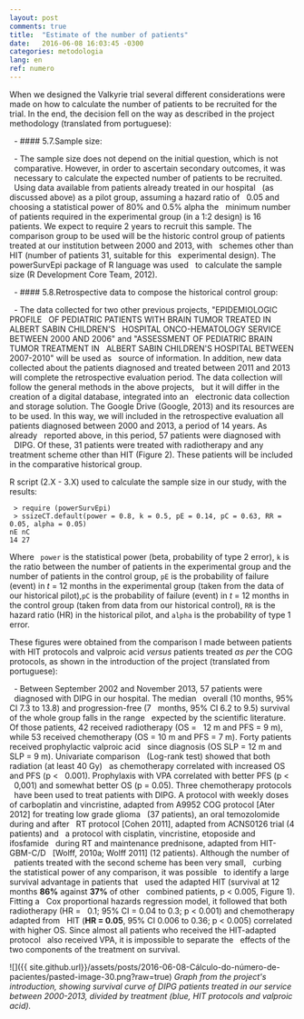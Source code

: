 ```yaml
---
layout: post
comments: true
title:  "Estimate of the number of patients"
date:   2016-06-08 16:03:45 -0300
categories: metodologia
lang: en
ref: numero
---
```


When we designed the Valkyrie trial several different considerations were made on how to calculate the number of patients to be recruited for the trial. In the end, the decision fell on the way as described in the project methodology (translated from portuguese):

  - #### 5.7.Sample size:

  - The sample size does not depend on the initial question, which is not
  comparative. However, in order to ascertain secondary outcomes, it was
  necessary to calculate the expected number of patients to be recruited.
  Using data available from patients already treated in our hospital
  (as discussed above) as a pilot group, assuming a hazard ratio of
  0.05 and choosing a statistical power of 80% and 0.5% alpha the
  minimum number of patients required in the experimental group (in a 1:2 design)
  is 16 patients. We expect to require 2 years to recruit this sample. The
  comparison group to be used will be the historic control group
  of patients treated at our institution between 2000 and 2013, with
  schemes other than HIT (number of patients 31, suitable for this
  experimental design). The powerSurvEpi package of R language was used
  to calculate the sample size (R Development Core Team, 2012).

  - #### 5.8.Retrospective data to compose the historical control group:

  - The data collected for two other previous projects, "EPIDEMIOLOGIC PROFILE
  OF PEDIATRIC PATIENTS WITH BRAIN TUMOR TREATED IN ALBERT SABIN CHILDREN'S
  HOSPITAL ONCO-HEMATOLOGY SERVICE BETWEEN 2000 AND 2006" and "ASSESSMENT OF PEDIATRIC BRAIN TUMOR TREATMENT IN
  ALBERT SABIN CHILDREN'S HOSPITAL BETWEEN 2007-2010" will be used as
  source of information. In addition, new data collected about the patients diagnosed
  and treated between 2011 and 2013 will complete the retrospective evaluation period.
  The data collection will follow the general methods in the above projects,
  but it will differ in the creation of a digital database, integrated into an
  electronic data collection and storage solution. The Google Drive (Google, 2013)
  and its resources are to be used. In this way, we will included in the retrospective
  evaluation all patients diagnosed between 2000 and 2013, a period of 14 years. As already
  reported above, in this period, 57 patients were diagnosed with
  DIPG. Of these, 31 patients were treated with radiotherapy and any treatment scheme
  other than HIT (Figure 2). These patients will be included in the comparative
  historical group.

R script (2.X - 3.X) used to calculate the sample size in our study, with the results:

```
 > require (powerSurvEpi)
 > ssizeCT.default(power = 0.8, k = 0.5, pE = 0.14, pC = 0.63, RR = 0.05, alpha = 0.05)
nE nC
14 27
```

Where ``` power``` is the statistical power (beta, probability of type 2 error), ```k``` is the ratio between the number of patients in the experimental group and the number of patients in the control group, ```pE``` is the probability of failure (event) in *t* = 12 months in the experimental group (taken from the data of our historical pilot),```pC``` is the probability of failure (event) in  *t* = 12 months in the control group (taken from data from our historical control), ```RR``` is the hazard ratio (HR) in the historical pilot, and ```alpha```  is the probability of type 1 error.

These figures were obtained from the comparison I made between patients with HIT protocols and valproic acid *versus* patients treated *as     per* the COG protocols, as shown in the introduction of the project (translated from portuguese):

  - Between September 2002 and November 2013, 57 patients were
  diagnosed with DIPG in our hospital. The median
  overall (10 months, 95% CI 7.3 to 13.8) and progression-free (7
  months, 95% CI 6.2 to 9.5) survival of the whole group falls in the range
  expected by the scientific literature. Of those patients, 42 received radiotherapy (OS =
  12 m and PFS = 9 m), while 53 received chemotherapy (OS = 10 m and PFS = 7 m).
  Forty patients received prophylactic valproic acid
  since diagnosis (OS SLP = 12 m and SLP = 9 m). Univariate comparison
  (Log-rank test) showed that both radiation (at least 40 Gy)
  as chemotherapy correlated with increased OS and PFS (p <
  0.001). Prophylaxis with VPA correlated with better PFS (p <
  0,001) and somewhat better OS (p = 0.05). Three chemotherapy protocols
  have been used to treat patients with DIPG. A protocol with weekly doses of
  carboplatin and vincristine, adapted from A9952 COG protocol [Ater 2012] for treating low grade glioma
  (37 patients), an oral temozolomide during and after
  RT protocol [Cohen 2011], adapted from ACNS0126 trial (4 patients) and
  a protocol with cisplatin, vincristine, etoposide and ifosfamide
  during RT and maintenance prednisone, adapted from HIT-GBM-C/D
  [Wolff, 2010a; Wolff 2011] (12 patients). Although the number of
  patients treated with the second scheme has been very small,
  curbing the statistical power of any comparison, it was possible
  to identify a large survival advantage in patients that
  used the adapted HIT (survival at 12 months **86%** against **37%** of other
  combined patients, p < 0.005, Figure 1). Fitting a
  Cox proportional hazards regression model, it followed that both radiotherapy (HR =
  0.1; 95% CI = 0.04 to 0.3; p < 0.001) and chemotherapy adapted from
  HIT (**HR = 0.05**, 95% CI 0.006 to 0.36; p < 0.005) correlated with higher OS.
  Since almost all patients who received the HIT-adapted protocol
  also received VPA, it is impossible to separate the
  effects of the two components of the treatment on survival.

![]({{ site.github.url}}/assets/posts/2016-06-08-Cálculo-do-número-de-pacientes/pasted-image-30.png?raw=true)
*Graph from the project's introduction, showing survival curve of DIPG patients treated in our service between 2000-2013, divided by treatment (blue, HIT protocols and valproic acid).*
